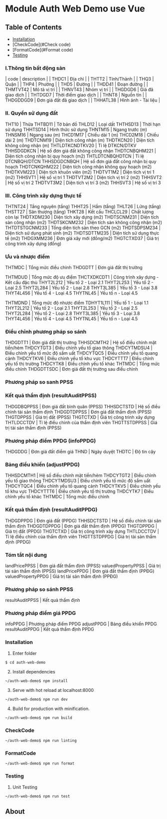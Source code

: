 # Module Auth Web Demo use Vue

## Table of Contents

- [Installation](#installation)
- [CheckCode](#Check code)
- [FormatCode](#Format code)
- [Testing](#testing)
### I.Thông tin bất động sản
| code | description |
| THDC1 | Địa chỉ |
| THTT2 | Tỉnh/Thành |
| THQ3 | Quận |
| THP4 | Phường |
| THD5 | Đường |
| THDD41 | Đoạn đường |
| THMTVT42 | Mô tả vị trí |
| THNVT43 | Nhóm vị trí |
| THGDGD6 | Giá đã giao dịch |
| THTDGD7 | Thời điểm giao dịch |
| THNT8 | Nguồn tin |
| THDGDDGD9 | Đơn giá đất đã giao dịch |
| THHATL38 | Hình ảnh - Tài liệu |

### II. Quyền sử dụng đất
THT10 | Thửa
THTBD11 | Tờ bản đồ
THLD12 | Loại dất
THTHSD13 | Thời hạn sử dụng
THHTSD14 | Hình thức sử dụng
THNTM15 | Ngang trước (m)
THNSM16 | Ngang sau (m)
THCD1M17 | Chiều dài 1 (m)
THCD2M18 | Chiều dài 2 (m)
THDTCNM19 | Diện tích công nhận (m)
THDTKCN20 | Diện tích không công nhận (m)
THTLDTKCNDTKV20 | Tỉ lệ DTKCN/DTKV
THHSDGDKCN | Hệ số đơn giá đất không công nhận
THDTCNBQHM221 | Diện tích công nhận bị quy hoạch (m2)
THTLDTCNBQHDTCN | Tỉ lệ DTCNBQH/DTCN
THHSDGDCNBQH | Hệ số đơn giá đất công nhận bị quy hoạch
THDTCNKQHM222 | Diện tích công nhận không quy hoạch (m2)
THDTKVM223 | Diện tích khuôn viên (m2)
THDTVT1M2 | Diện tích vị trí 1 (m2)
THHSVT1 | Hệ số vị trí 1
THDTVT2M2 | Diện tích vị trí 2 (m2)
THHSVT2 | Hệ số vị trí 2
THDTVT3M2 | Diện tích vị trí 3 (m2)
THHSVT3 | Hệ số vị trí 3

### III. Công trình xây dựng thực tế
THTNT24 | Tầng nguyên (tầng)
THHT25 | Hầm (tầng)
THLT26 | Lửng (tầng)
THSTT27 | Sân thượng (tầng)
THKT28 | Kết cấu
THCLCL29 | Chất lượng còn lại
THDTXDM230 | Diện tích xây dựng (m2)
THDTSCNM231 | Diện tích sàn công nhận (m2)
THDTSKCNM232 | Diện tích sàn không công nhận (m2)
THTDTSTGCNM233 | Tổng diện tích sàn theo GCN (m2)
THDTSDPSM234 | Diện tích sử dụng phát sinh (m2)
THDTSDTTM235 | Diện tích sử dụng thực tế (m2)
THDGXMM236 | Đơn giá xây mới (đồng/m2)
THGTCTXD37 | Giá trị công trình xây dựng (đồng)

### Ưu và nhược điểm
THTMDC | Tổng mức điều chỉnh
THDGDTT | Đơn giá đất thị trường

THTMDUD | Tổng mức độ ưu điểm
THCTXDKCDT1 | Công trình xây dựng - Kết cấu đặc thù
THYT2L212 | Yếu tố 2 - Loại 2.1
THYT2L253 | Yếu tố 2 - Loại 2.5
THYT2L284 | Yếu tố 2 - Loại 2.8
THYT3L385 | Yếu tố 3 - Loại 3.8
THYT4L456 | Yếu tố 4 - Loại 4.5
THYTNL45 | Yếu tố n - Loại 4.5

THTMDND | Tổng mức độ nhược điểm
TDHYT1L111 | Yếu tố 1 - Loại 1.1
THYT2L212 | Yếu tố 2 - Loại 2.1
THYT2L253 | Yếu tố 2 - Loại 2.5
THYT2L284 | Yếu tố 2 - Loại 2.8
THYT3L385 | Yếu tố 3 - Loại 3.8
THYT4L456 | Yếu tố 4 - Loại 4.5
THYTNL45 | Yếu tố n - Loại 4.5

### Điều chỉnh phương pháp so sánh
THDGDTT1 | Đơn giá đất thị trường
THHSDCMTH2 | Hệ số điều chỉnh mặt tiền/hẻm
THDCYTGT3 | Điều chỉnh yếu tố giao thông
THDCYTMDSU4 | Điều chỉnh yếu tố mức độ sầm uất
THDCYTQC5 | Điều chỉnh yếu tố quang cảnh
THDCYTKV6 | Điều chỉnh yếu tố khu vực
THDCYTTT7 | Điều chỉnh yếu tố thị trường
THDCYTK8 | Điều chỉnh yếu tố khác
THTMDC | Tổng mức điều chỉnh
THDGDTTSDC | Đơn giá đất thị trường sau điều chỉnh

### Phương pháp so sanh PPSS
### Kết quả thẩm định (resultAuditPPSS)
THDGDBQPPSS | Đơn giá đất bình quân (PPSS)
THHSDCTSTD | Hệ số điều chỉnh tài sản thẩm định
THDGDTDPPSS | Đơn giá đất thẩm định (PPSS)
THGTDPPSS | Giá trị đất (PPSS)
THGTCTXD | Giá trị công trình xây dựng
THTLDCCTDV | Tỉ lệ điều chỉnh của thẩm định viên
THGTTSTDPPSS | Giá trị tài sản thẩm định (PPSS)


### Phương pháp điểm PPDG (infoPPDG)
THDGDDG | Đơn giá đất điểm giá
THND | Ngày duyệt
THDTC | Độ tin cậy

### Bảng điều khiển (adjustPPDG)
THHSDCMTH1 | Hệ số điều chỉnh mặt tiền/hẻm
THDCYTGT2 | Điều chỉnh yếu tố giao thông
THDCYTMDSU3 | Điều chỉnh yếu tố mức độ sầm uất
THDCYTQC4 | Điều chỉnh yếu tố quang cảnh
THDCYTKV5 | Điều chỉnh yếu tố khu vực
THDCYTTT6 | Điều chỉnh yếu tố thị trường
THDCYTK7 | Điều chỉnh yếu tố khác
THTMDC | Tổng mức điều chỉnh

### Kết quả thẩm định (resultAuditPPDG)
THDGDPPDG | Đơn giá đất (PPDG)
THHSDCTSTD | Hệ số điều chỉnh tài sản thẩm định
THDGDTDPPDG | Đơn giá đất thẩm định (PPDG)
THGTDPPDG | Giá trị đất (PPDG)
THGTCTXD | Giá trị công trình xây dựng
THTLDCCTDV | Tỉ lệ điều chỉnh của thẩm định viên
THGTTSTDPPDG | Giá trị tài sản thẩm định (PPDG)

### Tóm tắt nội dung
landPricePPSS |  Đơn giá đất thẩm định (PPSS)
valuedPropertyPPSS |  Giá trị tài sản thẩm định (PPSS)
landPricePPDG | Đơn giá đất thẩm định (PPĐG)
valuedPropertyPPDG | Giá trị tài sản thẩm định (PPĐG)

### Phương pháp so sánh PPSS 
resultAuditPPSS | Kết quả thẩm định

### Phương pháp điểm giá PPDG 
infoPPDG | Phương pháp điểm PPDG
adjustPPDG | Bảng điều khiển PPDG
resultAuditPPDG | Kết quả thẩm định PPDG

### Installation

1. Enter folder
```
$ cd auth-web-demo
```

2. Install dependencies
```
~/auth-web-demo$ npm install
```

3. Serve with hot reload at localhost:8000 
```
~/auth-web-demo$ npm run dev
```

4. Build for production with minification.
```
~/auth-web-demo$ npm run build
```

### CheckCode

```
~/auth-web-demo$ npm run linting
```

### FormatCode

```
~/auth-web-demo$ npm run format
```

### Testing

1. Unit Testing
```
~/auth-web-demo$ npm run test
```

## About
